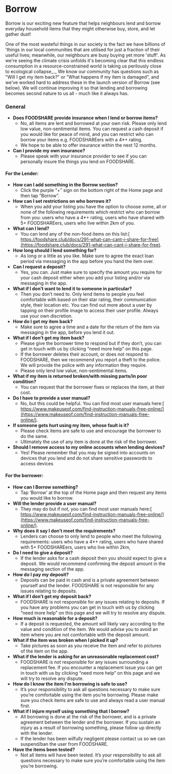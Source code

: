 # Borrow

Borrow is our exciting new feature that helps neighbours lend and borrow everyday household items that they might otherwise buy, store, and let gather dust!

One of the most wasteful things in our society is the fact we have billions of 'things in our local communities that are utilised for just a fraction of their useful lives; meanwhile, our neighbours are busy buying yet more 'stuff'. As we're seeing the climate crisis unfolds it's becoming clear that this endless consumption in a resource-constrained world is taking us perilously close to ecological collapse_._ We know our community has questions such as "Will I get my item back?" or "What happens if my item is damaged", and we've worked hard to address these in the launch version of Borrow (see below). We will continue improving it so that lending and borrowing becomes second nature to us all - much like it always has.

### **General** <a href="#_wnr5o2pamcwa" id="_wnr5o2pamcwa"></a>

* **Does FOODSHARE provide insurance when I lend or borrow items?**
  * No, all items are lent and borrowed at your own risk. Please only lend low value, non-sentimental items. You can request a cash deposit if you would like for peace of mind, and you can restrict who can borrow your items e.g. FOODSHAREers with a 4\*+ rating.
  * We hope to be able to offer insurance within the next 12 months.
* **Can I provide my own insurance?**
  * Please speak with your insurance provider to see if you can personally insure the things you lend on FOODSHARE.

#### **For the Lender:** <a href="#_60tmvbkhdqee" id="_60tmvbkhdqee"></a>

* **How can I add something in the Borrow section?**
  * Click the purple “+” sign on the bottom right of the Home page and then tap “Borrow”.
* **How can I set restrictions on who borrows it?**
  * When you add your listing you have the option to choose some, all or none of the following requirements which restrict who can borrow from you: users who have a 4\*+ rating, users who have shared with 5+ FOODSHAREers, users who live within 2km of you.
* **What can I lend?**
  * You can lend any of the non-food items on this list:[ https://foodshare.club/docs/291-what-can-cant-i-share-for-free](https://foodshare.club/docs/291-what-can-cant-i-share-for-free).
* **How long should I lend something for?**
  * As long or a little as you like. Make sure to agree the exact loan period via messaging in the app before you hand the item over.
* **Can I request a deposit?**
  * Yes, you can. Just make sure to specify the amount you require for your cash deposit either when you add your listing and/or via messaging in the app.
* **What if I don’t want to lend it to someone in particular?**
  * Then you don’t need to. Only lend items to people you feel comfortable with based on their star rating, their communication style, their location etc. You can find out more about a user by tapping on their profile image to access their user profile. Always use your own discretion.
* **How do I get my item back?**
  * Make sure to agree a time and a date for the return of the item via messaging in the app, before you lend it out.
* **What if I don’t get my item back?**
  * Please give the borrower time to respond but if they don’t, you can get in touch with us by clicking “need more help” on this page.
  * If the borrower deletes their account, or does not respond to FOODSHARE, then we recommend you report a theft to the police. We will provide the police with any information they require.
  * Please only lend low value, non-sentimental items.
* **What if my item is returned broken/with missing parts/in poor condition?**
  * You can request that the borrower fixes or replaces the item, at their cost.
* **Do I have to provide a user manual?**
  * No, but this could be helpful. You can find most user manuals here:[ https://www.makeuseof.com/find-instruction-manuals-free-online/](https://www.makeuseof.com/find-instruction-manuals-free-online/).
* **If someone gets hurt using my item, whose fault is it?**
  * Please check items are safe to use and encourage the borrower to do the same.
  * Ultimately the use of any item is done at the risk of the borrower.
* **Should I remove access to my online accounts when lending devices?**
  * Yes! Please remember that you may be signed into accounts on devices that you lend and do not share sensitive passwords to access devices

#### **For the borrower:** <a href="#_vka1aqbx0ia6" id="_vka1aqbx0ia6"></a>

* **How can I Borrow something?**
  * Tap ‘Borrow’ at the top of the Home page and then request any items you would like to borrow.
* **Will the lender provide a user manual?**
  * They may do but if not, you can find most user manuals here:[ https://www.makeuseof.com/find-instruction-manuals-free-online/](https://www.makeuseof.com/find-instruction-manuals-free-online/).
* **Why does it say I don’t meet the requirements?**
  * Lenders can choose to only lend to people who meet the following requirements: users who have a 4\*+ rating, users who have shared with 5+ FOODSHAREers, users who live within 2km,
* **Do I need to give a deposit?**
  * If the lender asks for a cash deposit then you should expect to give a deposit. We would recommend confirming the deposit amount in the messaging section of the app.
* **How do I pay my deposit?**
  * Deposits can be paid in cash and is a private agreement between yourself and the lender. FOODSHARE is not responsible for any issues relating to deposits.
* **What if I don’t get my deposit back?**
  * FOODSHARE is not responsible for any issues relating to deposits. If you have any problems you can get in touch with us by clicking “need more help” on this page and we will try to resolve any dispute.
* **How much is reasonable for a deposit?**
  * If a deposit is requested, the amount will likely vary according to the value and condition of the item. We would advise you to avoid an item where you are not comfortable with the deposit amount.
* **What if the item was broken when I picked it up?**
  * Take pictures as soon as you receive the item and refer to pictures of the item on the app.
* **What if the lender is asking for an unreasonable replacement cost?**
  * FOODSHARE is not responsible for any issues surrounding a replacement fee. If you encounter a replacement issue you can get in touch with us by clicking “need more help” on this page and we will try to resolve any dispute.
* **How do I know the item I'm borrowing is safe to use?**
  * It’s your responsibility to ask all questions necessary to make sure you’re comfortable using the item you’re borrowing. Please make sure you check items are safe to use and always read a user manual first.
* **What if I injure myself using something that I borrow?**
  * All borrowing is done at the risk of the borrower, and is a private agreement between the lender and the borrower. If you sustain an injury as a result of borrowing something, please follow up directly with the lender.
  * If the lender has been wilfully negligent please contact us so we can suspend/ban the user from FOODSHARE.
* **Have the items been tested?**
  * Not all items will have been tested. It’s your responsibility to ask all questions necessary to make sure you’re comfortable using the item you’re borrowing.
